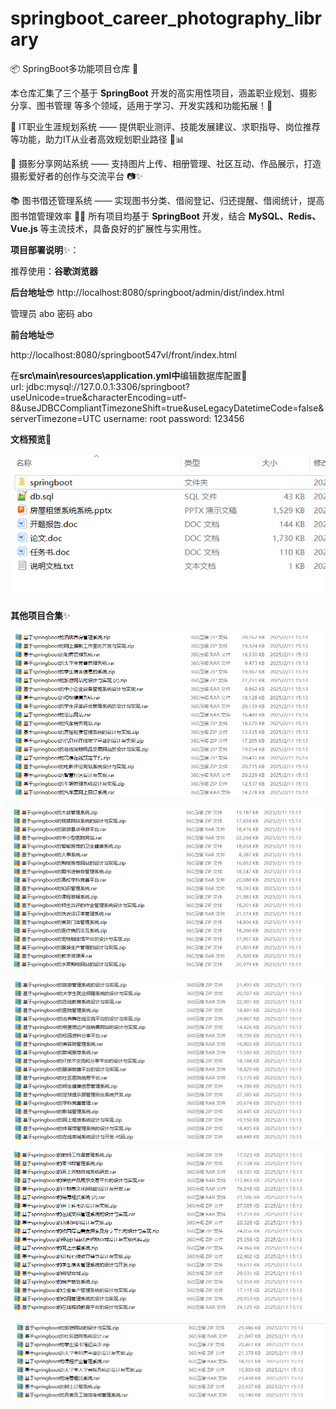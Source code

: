 # springboot_career_photography_library

📦 SpringBoot多功能项目仓库 🎯

本仓库汇集了三个基于 **SpringBoot** 开发的高实用性项目，涵盖职业规划、摄影分享、图书管理 等多个领域，适用于学习、开发实践和功能拓展！🚀

💼 IT职业生涯规划系统 —— 提供职业测评、技能发展建议、求职指导、岗位推荐等功能，助力IT从业者高效规划职业路径 🎯📊

📸 摄影分享网站系统 —— 支持图片上传、相册管理、社区互动、作品展示，打造摄影爱好者的创作与交流平台 📷✨

📚 图书借还管理系统 —— 实现图书分类、借阅登记、归还提醒、借阅统计，提高图书馆管理效率 📖🏫
所有项目均基于 **SpringBoot** 开发，结合 **MySQL、Redis、Vue.js** 等主流技术，具备良好的扩展性与实用性。

**项目部署说明**✨：

推荐使用：**谷歌浏览器**

**后台地址**😎
http://localhost:8080/springboot/admin/dist/index.html

管理员  abo 密码 abo

**前台地址**😎

http://localhost:8080/springboot547vl/front/index.html

在**src\main\resources\application.yml中**编辑数据库配置🎉										
url: jdbc:mysql://127.0.0.1:3306/springboot?useUnicode=true&characterEncoding=utf-	8&useJDBCCompliantTimezoneShift=true&useLegacyDatetimeCode=false&serverTimezone=UTC
username: root
password: 123456

**文档预览**👀

![](./images/预览.png)

**其他项目合集**✨

![](./images/1.png)

![](./images/2.png)

![](images/3.png)

![](images/4.png)

![](images/5.png)